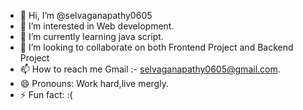 - 👋 Hi, I’m @selvaganapathy0605
- 👀 I’m interested in Web development.
- 🌱 I’m currently learning java script.
- 💞️ I’m looking to collaborate on both Frontend Project and Backend Project
- 📫 How to reach me Gmail :- selvaganapathy0605@gmail.com.
- 😄 Pronouns: Work hard,live mergly.
- ⚡ Fun fact: :(
